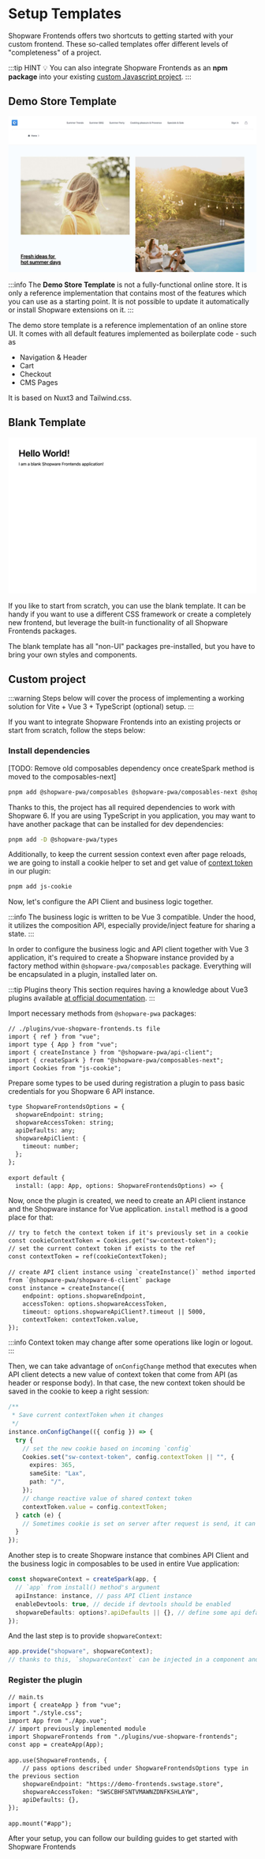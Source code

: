 # Setup Templates

Shopware Frontends offers two shortcuts to getting started with your custom frontend. These so-called templates offer different levels of "completeness" of a project.

:::tip HINT 💡
You can also integrate Shopware Frontends as an **npm package** into your existing [custom Javascript project](#custom-project).
:::

## Demo Store Template

<img src="../.assets/demo-store-template.jpg" alt="Demo Store Template Screenshot" class="border-1px border-#eeeeee rounded-md shadow-md my-8 hover:shadow-2xl hover:scale-105 transition duration-200" />

:::info
The **Demo Store Template** is not a fully-functional online store. It is only a reference implementation that contains most of the features which you can use as a starting point. It is not possible to update it automatically or install Shopware extensions on it.
:::

The demo store template is a reference implementation of an online store UI. It comes with all default features implemented as boilerplate code - such as

- Navigation & Header
- Cart
- Checkout
- CMS Pages

It is based on Nuxt3 and Tailwind.css.

<PageRef page="./templates/demo-store-template" title="Get started with the Demo Store Template" sub="A reference implementation of a store based on Vue.js" />

## Blank Template

<img src="../.assets/blank-template.jpg" alt="Demo Store Template Screenshot" class="border-1px border-#eeeeee rounded-md shadow-md my-8 hover:shadow-2xl hover:scale-105 transition duration-200" />

If you like to start from scratch, you can use the blank template. It can be handy if you want to use a different CSS framework or create a completely new frontend, but leverage the built-in functionality of all Shopware Frontends packages.

The blank template has all "non-UI" packages pre-installed, but you have to bring your own styles and components.

<PageRef page="./templates/blank-template" title="Get started with the Blank Template" sub="A blank Nuxt.js project pre-installed with all packages" />

## Custom project

:::warning
Steps below will cover the process of implementing a working solution for Vite + Vue 3 + TypeScript (optional) setup.
:::

If you want to integrate Shopware Frontends into an existing projects or start from scratch, follow the steps below:

### Install dependencies

[TODO: Remove old composables dependency once createSpark method is moved to the composables-next]

```bash
pnpm add @shopware-pwa/composables @shopware-pwa/composables-next @shopware-pwa/shopware-6-client
```

Thanks to this, the project has all required dependencies to work with Shopware 6. If you are using TypeScript in you application, you may want to have another package that can be installed for dev dependencies:

```bash
pnpm add -D @shopware-pwa/types
```

Additionally, to keep the current session context even after page reloads, we are going to install a cookie helper to set and get value of [context token](https://shopware.stoplight.io/docs/store-api/ZG9jOjEwODA3NjQx-authentication-and-authorisation) in our plugin:

```bash
pnpm add js-cookie
```

Now, let's configure the API Client and business logic together.

:::info
The business logic is written to be Vue 3 compatible. Under the hood, it utilizes the composition API, especially provide/inject feature for sharing a state.
:::

In order to configure the business logic and API client together with Vue 3 application, it's required to create a Shopware instance provided by a factory method within `@shopware-pwa/composables` package. Everything will be encapsulated in a plugin, installed later on.

:::tip Plugins theory
This section requires having a knowledge about Vue3 plugins available [at official documentation](https://vuejs.org/guide/reusability/plugins.html#writing-a-plugin).
:::

Import necessary methods from `@shopware-pwa` packages:

```ts{4-6}
// ./plugins/vue-shopware-frontends.ts file
import { ref } from "vue";
import type { App } from "vue";
import { createInstance } from "@shopware-pwa/api-client";
import { createSpark } from "@shopware-pwa/composables-next";
import Cookies from "js-cookie";

```

Prepare some types to be used during registration a plugin to pass basic credentials for you Shopware 6 API instance.

```ts{1-8,11}
type ShopwareFrontendsOptions = {
  shopwareEndpoint: string;
  shopwareAccessToken: string;
  apiDefaults: any;
  shopwareApiClient: {
    timeout: number;
  };
};

export default {
  install: (app: App, options: ShopwareFrontendsOptions) => {
```

Now, once the plugin is created, we need to create an API client instance and the Shopware instance for Vue application. `install` method is a good place for that:

```ts{7}
// try to fetch the context token if it's previously set in a cookie
const cookieContextToken = Cookies.get("sw-context-token");
// set the current context token if exists to the ref
const contextToken = ref(cookieContextToken);

// create API client instance using `createInstance()` method imported from `@shopware-pwa/shopware-6-client` package
const instance = createInstance({
    endpoint: options.shopwareEndpoint,
    accessToken: options.shopwareAccessToken,
    timeout: options.shopwareApiClient?.timeout || 5000,
    contextToken: contextToken.value,
});
```

:::info
Context token may change after some operations like login or logout.
:::

Then, we can take advantage of `onConfigChange` method that executes when API client detects a new value of context token that come from API (as header or response body). In that case, the new context token should be saved in the cookie to keep a right session:

```ts
/**
 * Save current contextToken when it changes
 */
instance.onConfigChange(({ config }) => {
  try {
    // set the new cookie based on incoming `config`
    Cookies.set("sw-context-token", config.contextToken || "", {
      expires: 365,
      sameSite: "Lax",
      path: "/",
    });
    // change reactive value of shared context token
    contextToken.value = config.contextToken;
  } catch (e) {
    // Sometimes cookie is set on server after request is send, it can fail silently
  }
});
```

Another step is to create Shopware instance that combines API Client and the business logic in composables to be used in entire Vue application:

```ts
const shopwareContext = createSpark(app, {
  // `app` from install() method's argument
  apiInstance: instance, // pass API Client instance
  enableDevtools: true, // decide if devtools should be enabled
  shopwareDefaults: options?.apiDefaults || {}, // define some api default parameters - explained in Configuration section
});
```

And the last step is to provide `shopwareContext`:

```ts
app.provide("shopware", shopwareContext);
// thanks to this, `shopwareContext` can be injected in a component and other Vue-instance-aware places (like composables).
```

### Register the plugin

```ts{6,9-14}
// main.ts
import { createApp } from "vue";
import "./style.css";
import App from "./App.vue";
// import previously implemented module
import ShopwareFrontends from "./plugins/vue-shopware-frontends";
const app = createApp(App);

app.use(ShopwareFrontends, {
    // pass options described under ShopwareFrontendsOptions type in the previous section
    shopwareEndpoint: "https://demo-frontends.swstage.store",
    shopwareAccessToken: "SWSCBHFSNTVMAWNZDNFKSHLAYW",
    apiDefaults: {},
});

app.mount("#app");

```

After your setup, you can follow our building guides to get started with Shopware Frontends

<PageRef page="../getting-started/navigation" title="Getting Started - Navigation" sub="Let's implement a store navigation" />
